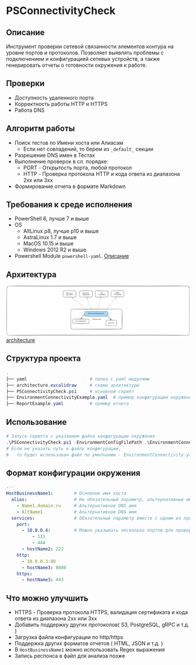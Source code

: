 # PSConnectivityCheck

## Описание

Инструмент проверки сетевой связанности элементов контура на уровне портов и протоколов. Позволяет выявлять проблемы с подключением и конфигурацией сетевых устройств, а также генерировать отчеты о готовности окружения к работе.

## Проверки

- Доступность удаленного порта
- Корректность работы HTTP и HTTPS
- Работа DNS

## Алгоритм работы

- Поиск тестов по Имени хоста или Алиасам
  - Если нет совпадений, то берем из `_default_` секции
- Разрешение DNS имен в Тестах
- Выполнение проверок в сл. порядке:
  - PORT - Открытость порта, любой протокол
  - HTTP - Проверка протокола HTTP и кода ответа из диапазона 2xx или 3xx
- Формирование отчета в формате Markdown  

## Требования к среде исполнения

- PowerShell 6, лучше 7 и выше
- OS
  - AltLinux p8, лучше p10 и выше
  - AstraLinux 1.7 и выше
  - MacOS 10.15 и выше
  - Windows 2012 R2 и выше
- Powershell Module `powershell-yaml`. [Описание](yaml/readme.md)

## Архитектура

![architecture](architecture.png)
[architecture](architecture.excalidraw)

## Структура проекта

```powershell
.
├── yaml                        # папка с yaml модулями
├── architecture.excalidraw     # схема архитектуры
├── PSConnectivityCheck.ps1     # основной скрипт
├── EnvironmentConnectivityExample.yaml  # пример конфигурации окружения
├── ReportExample.yaml          # пример отчета
```

## Использование

```powershell
# Запуск скрипта с указанием файла конфигурации окружения
.\PSConnectivityCheck.ps1 -EnvironmentConfigFilePath .\EnvironmentConnectivityExample.yaml
# Если не указать путь к файлу конфигурации, 
#   то будет использован файл по умолчанию - EnvironmentConnectivity.yaml
```

## Формат конфигурации окружения

```yaml
---
HostBusinessName1:        # Основное имя хоста
  alias:                  # Не обязательный параметр, альтернативные имена хоста
    - Name1.domain.ru     # Альтернативное DNS имя
    - AltName1            # Альтернативное DNS имя
  services:               # Обязательный параметр вместе с одним из протоколов
    port:
      - 10.0.0.4:         # Можно указывать несколько портов для проверки
          - 111
          - 444
      - hostName2: 222   
    http:
      - 10.0.0.3:80
      - hostName3: 8080
    https:
      - hostName3: 443

```

## Что можно улучшить

- HTTPS - Проверка протокола HTTPS, валидация сертификата и кода ответа из диапазона 2xx или 3xx
- Добавить поддержку других протоколов( S3, PostgreSQL, gRPC и т.д. )
- Загрузка файла конфигурации по http/https
- Поддержка других форматов отчетов ( HTML, JSON и т.д. )
- В `HostBusinessName1` можно использовать Regex выражения
- Запись респонса в файл для анализа позже
